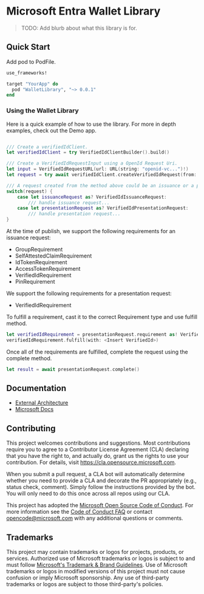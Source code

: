 # Microsoft Entra Wallet Library

> TODO: Add blurb about what this library is for.

## Quick Start

Add pod to PodFile.

```ruby
use_frameworks!

target "YourApp" do
  pod "WalletLibrary", "~> 0.0.1"
end
```

### Using the Wallet Library
Here is a quick example of how to use the library. For more in depth examples, check out the Demo app.
 
```Swift

/// Create a verifiedIdClient.
let verifiedIdClient = try VerifiedIdClientBuilder().build()

/// Create a VerifiedIdRequestInput using a OpenId Request Uri.
let input = VerifiedIdRequestURL(url: URL(string: "openid-vc...")!)
let request = try await verifiedIdClient.createVerifiedIdRequest(from: input)

/// A request created from the method above could be an issuance or a presnetation request.
switch(request) {
    case let issuanceRequest as? VerifiedIdIssuanceRequest:
        /// handle issuance request...
    case let presentationRequest as? VerifiedIdPresentationRequest:
        /// handle presentation request...
}
```

At the time of publish, we support the following requirements for an issuance request:
* GroupRequirement
* SelfAttestedClaimRequirement
* IdTokenRequirement
* AccessTokenRequirement
* VerifiedIdRequirement
* PinRequirement

We support the following requirements for a presentation request:
* VerifiedIdRequirement

To fulfill a requirement, cast it to the correct Requirement type and use fulfill method.
```Swift
let verifiedIdRequirement = presentationRequest.requirement as! VerifiedIdRequirement
verifiedIdRequirement.fulfill(with: <Insert VerifiedId>)
```

Once all of the requirements are fulfilled, complete the request using the complete method.
```Swift
let result = await presentationRequest.complete()
```
## Documentation

* [External Architecture](Docs/LibraryArchitecture.md)
* [Microsoft Docs](https://learn.microsoft.com/en-us/azure/active-directory/verifiable-credentials/)

## Contributing

This project welcomes contributions and suggestions.  Most contributions require you to agree to a
Contributor License Agreement (CLA) declaring that you have the right to, and actually do, grant us
the rights to use your contribution. For details, visit https://cla.opensource.microsoft.com.

When you submit a pull request, a CLA bot will automatically determine whether you need to provide
a CLA and decorate the PR appropriately (e.g., status check, comment). Simply follow the instructions
provided by the bot. You will only need to do this once across all repos using our CLA.

This project has adopted the [Microsoft Open Source Code of Conduct](https://opensource.microsoft.com/codeofconduct/).
For more information see the [Code of Conduct FAQ](https://opensource.microsoft.com/codeofconduct/faq/) or
contact [opencode@microsoft.com](mailto:opencode@microsoft.com) with any additional questions or comments.

## Trademarks

This project may contain trademarks or logos for projects, products, or services. Authorized use of Microsoft 
trademarks or logos is subject to and must follow 
[Microsoft's Trademark & Brand Guidelines](https://www.microsoft.com/en-us/legal/intellectualproperty/trademarks/usage/general).
Use of Microsoft trademarks or logos in modified versions of this project must not cause confusion or imply Microsoft sponsorship.
Any use of third-party trademarks or logos are subject to those third-party's policies.
